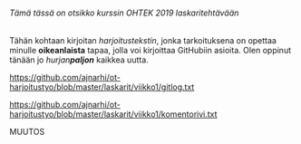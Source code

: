 ###### Tämä tässä on otsikko kurssin OHTEK 2019 laskaritehtävään


Tähän kohtaan kirjoitan *harjoitustekstin*, jonka tarkoituksena on opettaa
minulle **oikeanlaista** tapaa, jolla voi kirjoittaa GitHubiin asioita. Olen
oppinut tänään jo _hurjan**paljon**_ kaikkea uutta.

https://github.com/ajnarhi/ot-harjoitustyo/blob/master/laskarit/viikko1/gitlog.txt

https://github.com/ajnarhi/ot-harjoitustyo/blob/master/laskarit/viikko1/komentorivi.txt


MUUTOS
